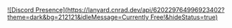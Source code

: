 [![Discord Presence](https://lanyard.cnrad.dev/api/620229764996923402?theme=dark&bg=212121&idleMessage=Currently Free!&hideStatus=true)](https://dramatopian.com/)

